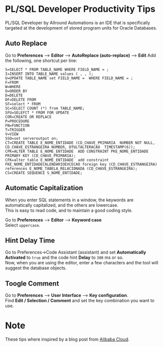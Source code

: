 # PL/SQL Developer Productivity Tips  
  
PL/SQL Developer by Allround Automations is an IDE that is specifically targeted at the development of stored program units for Oracle Databases.  


## Auto Replace
Go to **Preferences** –> **Editor** –> **AutoReplace (auto-replace)** –> **Edit**
Add the following, one shortcut per line:
```
S=SELECT * FROM TABLE_NAME WHERE FIELD_NAME = ;
I=INSERT INTO TABLE_NAME values ( , , );
U=UPDATE TABLE_NAME set FIELD_NAME =  WHERE FIELD_NAME = ;
F=FROM
W=WHERE
O=ORDER BY
D=DELETE
DF=DELETE FROM
SF=select * FROM
SC=SELECT COUNT (*) from TABLE_NAME;
SFU=SELEFCT * FROM FOR UPDATE
COR=CREATE OR REPLACE
P=PROCEDURE
FN=FUNCTION
T=TRIGGER
V=VIEW
SSO=set serveroutput on;
CT=CREATE TABLE E_NOME_ENTIDADE (CD_CHAVE_PRIMARIA  NUMBER NOT NULL, CD_CHAVE_ESTRANGEIRA NUMBER, DTULTALTERACAO  TIMESTAMP(6));
CPK=ALTER TABLE E_NOME_ENTIDADE  ADD CONSTRAINT PKE_NOME_ENTIDADE PRIMARY KEY (CD_CHAVE_PRIMARIA);
CFK=alter table E_NOME_ENTIDADE  add constraint FKE_NOME_ENTIDADECALENDARIOEXCECAO foreign key (CD_CHAVE_ESTRANGEIRA) references E_NOME_TABELA_RELACIONADA (CD_CHAVE_ESTRANGEIRA);
CS=CREATE SEQUENCE S_NOME_ENTIDADE;

```

##  Automatic Capitalization  
  
When you enter SQL statements in a window, the keywords are automatically capitalized, and the others are lowercase.  
This is easy to read code, and to maintain a good coding style.  
  
Go to **Preferences** –> **Editor** –> **Keyword case**  
Select `uppercase`.  
  

## Hint Delay Time  
  
Go to Preferences->Code Assistant (assistant) and set **Automatically Activated** to `true` and the code hint **Delay** to `300` ms or so.    
Now, when you are using the editor, enter a few characters and the tool will suggest the database objects.  
  
## Toogle Comment  
Go to **Preferences** –> **User Interface** –> **Key configuration**.  
Find **Edit / Selection / Comment** and set the key combination you want to use.  

# Note
These tips where inspired by a blog post from [Alibaba Cloud](https://topic.alibabacloud.com/a/plsql-developer-usage-tips-shortcut-keys_8_8_30066914.html).  
